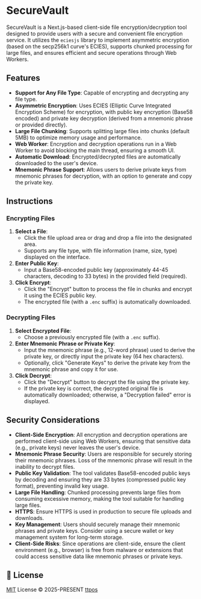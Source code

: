 # SecureVault

SecureVault is a Next.js-based client-side file encryption/decryption tool designed to provide users with a secure and convenient file encryption service. It utilizes the `eciesjs` library to implement asymmetric encryption (based on the secp256k1 curve's ECIES), supports chunked processing for large files, and ensures efficient and secure operations through Web Workers.

<!-- gallery nut tank snake doll kiss toddler sign era magnet battle gap

24Wzcxw5ujbKKV9cQyx1f1cFRvuTrDrTGgquY6i2gNd8b -->

## Features

- **Support for Any File Type**: Capable of encrypting and decrypting any file type.
- **Asymmetric Encryption**: Uses ECIES (Elliptic Curve Integrated Encryption Scheme) for encryption, with public key encryption (Base58 encoded) and private key decryption (derived from a mnemonic phrase or provided directly).
- **Large File Chunking**: Supports splitting large files into chunks (default 5MB) to optimize memory usage and performance.
- **Web Worker**: Encryption and decryption operations run in a Web Worker to avoid blocking the main thread, ensuring a smooth UI.
- **Automatic Download**: Encrypted/decrypted files are automatically downloaded to the user's device.
- **Mnemonic Phrase Support**: Allows users to derive private keys from mnemonic phrases for decryption, with an option to generate and copy the private key.

## Instructions

### Encrypting Files

1. **Select a File**:
   - Click the file upload area or drag and drop a file into the designated area.
   - Supports any file type, with file information (name, size, type) displayed on the interface.
2. **Enter Public Key**:
   - Input a Base58-encoded public key (approximately 44-45 characters, decoding to 33 bytes) in the provided field (required).
3. **Click Encrypt**:
   - Click the "Encrypt" button to process the file in chunks and encrypt it using the ECIES public key.
   - The encrypted file (with a `.enc` suffix) is automatically downloaded.

### Decrypting Files

1. **Select Encrypted File**:
   - Choose a previously encrypted file (with a `.enc` suffix).
2. **Enter Mnemonic Phrase or Private Key**:
   - Input the mnemonic phrase (e.g., 12-word phrase) used to derive the private key, or directly input the private key (64 hex characters).
   - Optionally, click "Generate Keys" to derive the private key from the mnemonic phrase and copy it for use.
3. **Click Decrypt**:
   - Click the "Decrypt" button to decrypt the file using the private key.
   - If the private key is correct, the decrypted original file is automatically downloaded; otherwise, a "Decryption failed" error is displayed.

## Security Considerations

- **Client-Side Encryption**: All encryption and decryption operations are performed client-side using Web Workers, ensuring that sensitive data (e.g., private keys) never leaves the user's device.
- **Mnemonic Phrase Security**: Users are responsible for securely storing their mnemonic phrases. Loss of the mnemonic phrase will result in the inability to decrypt files.
- **Public Key Validation**: The tool validates Base58-encoded public keys by decoding and ensuring they are 33 bytes (compressed public key format), preventing invalid key usage.
- **Large File Handling**: Chunked processing prevents large files from consuming excessive memory, making the tool suitable for handling large files.
- **HTTPS**: Ensure HTTPS is used in production to secure file uploads and downloads.
- **Key Management**: Users should securely manage their mnemonic phrases and private keys. Consider using a secure wallet or key management system for long-term storage.
- **Client-Side Risks**: Since operations are client-side, ensure the client environment (e.g., browser) is free from malware or extensions that could access sensitive data like mnemonic phrases or private keys.

## 📜 License

[MIT](./LICENSE) License © 2025-PRESENT [ttpos](https://github.com/ttpos)
